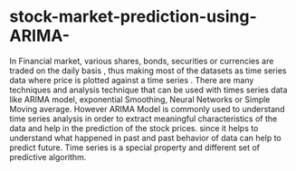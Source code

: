 # stock-market-prediction-using-ARIMA-
In Financial market, various shares, bonds,
securities or currencies are traded on the daily basis , thus
making most of the datasets as time series data where price is
plotted against a time series . There are many techniques and
analysis technique that can be used with times series data like
ARIMA model, exponential Smoothing, Neural Networks or
Simple Moving average. However ARIMA Model is commonly
used to understand time series analysis in order to extract
meaningful characteristics of the data and help in the prediction
of the stock prices. since it helps to understand what
happened in past and past behavior of data can help to predict
future. Time series is a special property and different set of
predictive algorithm.
